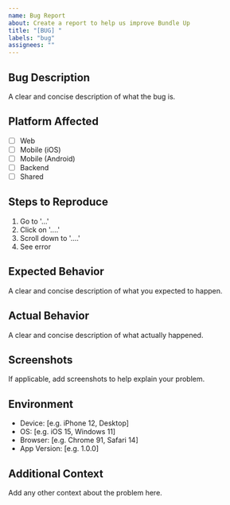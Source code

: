 ```yaml
---
name: Bug Report
about: Create a report to help us improve Bundle Up
title: "[BUG] "
labels: "bug"
assignees: ""
---
```


## Bug Description

A clear and concise description of what the bug is.

## Platform Affected

- [ ] Web
- [ ] Mobile (iOS)
- [ ] Mobile (Android)
- [ ] Backend
- [ ] Shared

## Steps to Reproduce

1. Go to '...'
2. Click on '....'
3. Scroll down to '....'
4. See error

## Expected Behavior

A clear and concise description of what you expected to happen.

## Actual Behavior

A clear and concise description of what actually happened.

## Screenshots

If applicable, add screenshots to help explain your problem.

## Environment

- Device: [e.g. iPhone 12, Desktop]
- OS: [e.g. iOS 15, Windows 11]
- Browser: [e.g. Chrome 91, Safari 14]
- App Version: [e.g. 1.0.0]

## Additional Context

Add any other context about the problem here.
